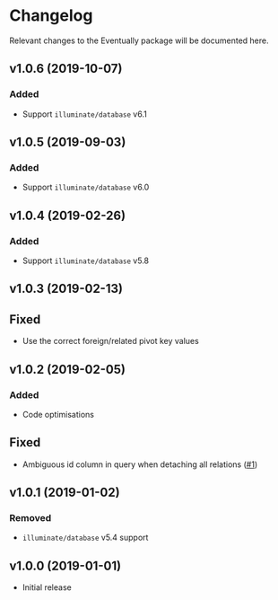 # Changelog
Relevant changes to the Eventually package will be documented here.

## v1.0.6 (2019-10-07)
### Added
- Support `illuminate/database` v6.1

## v1.0.5 (2019-09-03)
### Added
- Support `illuminate/database` v6.0

## v1.0.4 (2019-02-26)
### Added
- Support `illuminate/database` v5.8

## v1.0.3 (2019-02-13)
## Fixed
- Use the correct foreign/related pivot key values

## v1.0.2 (2019-02-05)
### Added
- Code optimisations

## Fixed
- Ambiguous id column in query when detaching all relations ([#1](https://gitlab.com/altek/eventually/issues/1))

## v1.0.1 (2019-01-02)
### Removed
- `illuminate/database` v5.4 support

## v1.0.0 (2019-01-01)

- Initial release

